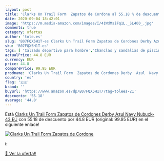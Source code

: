 ```yaml
---
layout: post
title: 'Clarks Un Trail Form  Zapatos de Cordone al 55.18 % de descuento'
date: 2020-09-04 18:42:01
image: 'https://m.media-amazon.com/images/I/41WdMsiFq1L._SL400_.jpg'
comments: true
category: ofertas
author: 'tole.es'
slug: 'B07FQX5H1T-es Clarks Un Trail Form Zapatos de Cordones Derby Azul Navy...'
sku: 'B07FQX5H1T-es'
tags: [ 'Calzado deportivo para hombre','Chanclas y sandalias de piscina para hombre','Sandalias de vestir para hombre','Zapatillas y calzado deportivo para hombre','Zapatos','Zapatos para hombre','Zapatos y complementos','zapatos', ]
actualPrice: 44.8 EUR
currency: EUR
price: 44.8
comparePrice: 99.95 EUR
prodname: 'Clarks Un Trail Form  Zapatos de Cordones Derby  Azul  Navy Nubuck-   43 EU'
country: 'es'
flag: '🇪🇸'
brand: ''
buyurl: 'https://www.amazon.es/dp/B07FQX5H1T/?tag=tolees-21'
descuento: '55.18'
average: '44.8'
---
```


Está [Clarks Un Trail Form  Zapatos de Cordones Derby  Azul  Navy Nubuck-   43 EU](https://www.amazon.es/dp/B07FQX5H1T/?tag=tolees-21) con 55.18 de descuento por 44.8 EUR (original: 99.95 EUR) en el siguiente enlace!

[![Clarks Un Trail Form  Zapatos de Cordone](https://m.media-amazon.com/images/I/41WdMsiFq1L._SL400_.jpg)](https://www.amazon.es/dp/B07FQX5H1T/?tag=tolees-21)

ℹ️:


[🛒 Ver la oferta!!](https://www.amazon.es/dp/B07FQX5H1T/?tag=tolees-21)
